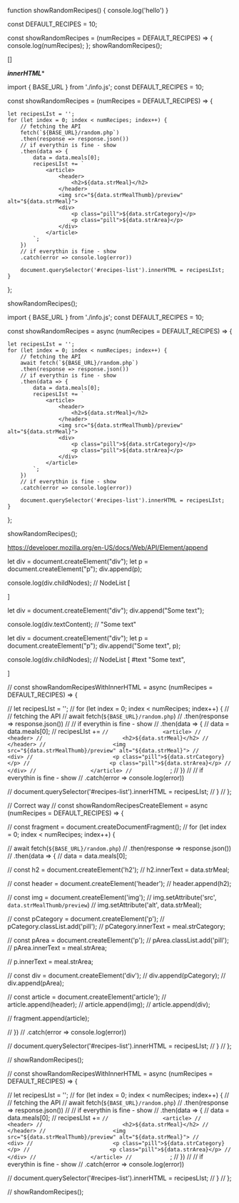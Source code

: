 <!-- // Fetch this way  -->
function showRandomRecipes() {
     console.log('hello')
}

<!-- fetch the modern way -->
const DEFAULT_RECIPES = 10;

const showRandomRecipes = (numRecipes = DEFAULT_RECIPES) => {
    console.log(numRecipes);
};
showRandomRecipes();



<!-- Array -->
[]

<!-- not the best solution -->
*****innerHTML******


import { BASE_URL } from './info.js';
const DEFAULT_RECIPES = 10;


const showRandomRecipes = (numRecipes = DEFAULT_RECIPES) => {

    let recipesLIst = '';
    for (let index = 0; index < numRecipes; index++) {
        // fetching the API
        fetch(`${BASE_URL}/random.php`)
        .then(response => response.json())
        // if everythin is fine - show 
        .then(data => {
            data = data.meals[0];
            recipesLIst += `
                <article>
                    <header>
                        <h2>${data.strMeal}</h2>
                    </header>
                    <img src="${data.strMealThumb}/preview" alt="${data.strMeal}">
                    <div>
                        <p class="pill">${data.strCategory}</p>
                        <p class="pill">${data.strArea}</p>
                    </div>
                </article>
            `;
        })
        // if everythin is fine - show 
        .catch(error => console.log(error))

        document.querySelector('#recipes-list').innerHTML = recipesLIst;
    }
};

showRandomRecipes();


<!-- The correct method: -->
import { BASE_URL } from './info.js';
const DEFAULT_RECIPES = 10;


const showRandomRecipes = async (numRecipes = DEFAULT_RECIPES) => {

    let recipesLIst = '';
    for (let index = 0; index < numRecipes; index++) {
        // fetching the API
        await fetch(`${BASE_URL}/random.php`)
        .then(response => response.json())
        // if everythin is fine - show 
        .then(data => {
            data = data.meals[0];
            recipesLIst += `
                <article>
                    <header>
                        <h2>${data.strMeal}</h2>
                    </header>
                    <img src="${data.strMealThumb}/preview" alt="${data.strMeal}">
                    <div>
                        <p class="pill">${data.strCategory}</p>
                        <p class="pill">${data.strArea}</p>
                    </div>
                </article>
            `;
        })
        // if everythin is fine - show 
        .catch(error => console.log(error))

        document.querySelector('#recipes-list').innerHTML = recipesLIst;
    }
};

showRandomRecipes();




<!-- .append() -->
https://developer.mozilla.org/en-US/docs/Web/API/Element/append

<!-- Appending an element -->
let div = document.createElement("div");
let p = document.createElement("p");
div.append(p);

console.log(div.childNodes); // NodeList [ <p> ]



<!-- Appending text -->
let div = document.createElement("div");
div.append("Some text");

console.log(div.textContent); // "Some text"


<!-- Appending an element and text -->
let div = document.createElement("div");
let p = document.createElement("p");
div.append("Some text", p);

console.log(div.childNodes); // NodeList [ #text "Some text", <p> ]






<!-- DOOOOO NOOOOOT USSSEEEE -->
// const showRandomRecipesWithInnerHTML = async (numRecipes = DEFAULT_RECIPES) => {

//     let recipesLIst = '';
//     for (let index = 0; index < numRecipes; index++) {
//         // fetching the API
//         await fetch(`${BASE_URL}/random.php`)
//         .then(response => response.json())
//         // if everythin is fine - show 
//         .then(data => {
//             data = data.meals[0];
//             recipesLIst += `
//                 <article>
//                     <header>
//                         <h2>${data.strMeal}</h2>
//                     </header>
//                     <img src="${data.strMealThumb}/preview" alt="${data.strMeal}">
//                     <div>
//                         <p class="pill">${data.strCategory}</p>
//                         <p class="pill">${data.strArea}</p>
//                     </div>
//                 </article>
//             `;
//         })
//         // if everythin is fine - show 
//         .catch(error => console.log(error))

//         document.querySelector('#recipes-list').innerHTML = recipesLIst;
//     }
// };

// Correct way
// const showRandomRecipesCreateElement = async (numRecipes = DEFAULT_RECIPES) => {

//     const fragment = document.createDocumentFragment();
//     for (let index = 0; index < numRecipes; index++) {

//         await fetch(`${BASE_URL}/random.php`)
//         .then(response => response.json())
//         .then(data => {
//             data = data.meals[0];

//             const h2 = document.createElement('h2');
//             h2.innerText = data.strMeal;

//             const header = document.createElement('header');
//             header.append(h2);

//             const img = document.createElement('img');
//             img.setAttribute('src', `data.strMealThumb/preview`)
//             img.setAttribute('alt', data.strMeal);

//             const pCategory = document.createElement('p');
//             pCategory.classList.add('pill');
//             pCategory.innerText = meal.strCategory;

//             const pArea = document.createElement('p');
//             pArea.classList.add('pill');
//             pArea.innerText = meal.strArea;

//             p.innerText = meal.strArea;

//             const div = document.createElement('div');
//             div.append(pCategory);
//             div.append(pArea);

//             const article = document.createElement('article');
//             article.append(header);
//             article.append(img);
//             article.append(div);

//             fragment.append(article);

//         })
//         .catch(error => console.log(error))

//         document.querySelector('#recipes-list').innerHTML = recipesLIst;
//     }
// };

// showRandomRecipes();

// const showRandomRecipesWithInnerHTML = async (numRecipes = DEFAULT_RECIPES) => {

//     let recipesLIst = '';
//     for (let index = 0; index < numRecipes; index++) {
//         // fetching the API
//         await fetch(`${BASE_URL}/random.php`)
//         .then(response => response.json())
//         // if everythin is fine - show 
//         .then(data => {
//             data = data.meals[0];
//             recipesLIst += `
//                 <article>
//                     <header>
//                         <h2>${data.strMeal}</h2>
//                     </header>
//                     <img src="${data.strMealThumb}/preview" alt="${data.strMeal}">
//                     <div>
//                         <p class="pill">${data.strCategory}</p>
//                         <p class="pill">${data.strArea}</p>
//                     </div>
//                 </article>
//             `;
//         })
//         // if everythin is fine - show 
//         .catch(error => console.log(error))

//         document.querySelector('#recipes-list').innerHTML = recipesLIst;
//     }
// };

// showRandomRecipes();

